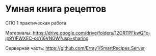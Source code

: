 # Умная книга рецептов

СПО 1 практическая работа

Материалы: https://drive.google.com/drive/folders/12ORTPFkwQFo-jp9YlFWXEC-ooYi6VNGW?usp=sharing

Серверная часть: https://github.com/Erray1/SmartRecipes.Server
